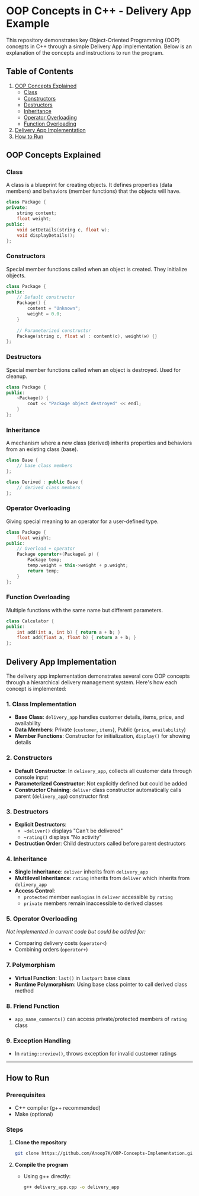 # OOP Concepts in C++ - Delivery App Example

This repository demonstrates key Object-Oriented Programming (OOP) concepts in C++ through a simple Delivery App implementation. Below is an explanation of the concepts and instructions to run the program.

## Table of Contents
1. [OOP Concepts Explained](#oop-concepts-explained)
   - [Class](#class)
   - [Constructors](#constructors)
   - [Destructors](#destructors)
   - [Inheritance](#inheritance)
   - [Operator Overloading](#operator-overloading)
   - [Function Overloading](#function-overloading)
2. [Delivery App Implementation](#delivery-app-implementation)
3. [How to Run](#how-to-run)

## OOP Concepts Explained

### Class
A class is a blueprint for creating objects. It defines properties (data members) and behaviors (member functions) that the objects will have.

```cpp
class Package {
private:
    string content;
    float weight;
public:
    void setDetails(string c, float w);
    void displayDetails();
};
```

### Constructors
Special member functions called when an object is created. They initialize objects.

```cpp
class Package {
public:
    // Default constructor
    Package() {
        content = "Unknown";
        weight = 0.0;
    }
    
    // Parameterized constructor
    Package(string c, float w) : content(c), weight(w) {}
};
```

### Destructors
Special member functions called when an object is destroyed. Used for cleanup.

```cpp
class Package {
public:
    ~Package() {
        cout << "Package object destroyed" << endl;
    }
};
```

### Inheritance
A mechanism where a new class (derived) inherits properties and behaviors from an existing class (base).

```cpp
class Base {
    // base class members
};

class Derived : public Base {
    // derived class members
};
```

### Operator Overloading
Giving special meaning to an operator for a user-defined type.

```cpp
class Package {
    float weight;
public:
    // Overload + operator
    Package operator+(Package& p) {
        Package temp;
        temp.weight = this->weight + p.weight;
        return temp;
    }
};
```

### Function Overloading
Multiple functions with the same name but different parameters.

```cpp
class Calculator {
public:
    int add(int a, int b) { return a + b; }
    float add(float a, float b) { return a + b; }
};
```


## Delivery App Implementation

The delivery app implementation demonstrates several core OOP concepts through a hierarchical delivery management system. Here's how each concept is implemented:

### 1. Class Implementation
- **Base Class**: `delivery_app` handles customer details, items, price, and availability
- **Data Members**: Private (`customer`, `items`), Public (`price`, `availability`)
- **Member Functions**: Constructor for initialization, `display()` for showing details

### 2. Constructors
- **Default Constructor**: In `delivery_app`, collects all customer data through console input
- **Parameterized Constructor**: Not explicitly defined but could be added
- **Constructor Chaining**: `deliver` class constructor automatically calls parent (`delivery_app`) constructor first

### 3. Destructors
- **Explicit Destructors**: 
  - `~deliver()` displays "Can't be delivered"
  - `~rating()` displays "No activity"
- **Destruction Order**: Child destructors called before parent destructors

### 4. Inheritance
- **Single Inheritance**: `deliver` inherits from `delivery_app`
- **Multilevel Inheritance**: `rating` inherits from `deliver` which inherits from `delivery_app`
- **Access Control**: 
  - `protected` member `numlogins` in `deliver` accessible by `rating`
  - `private` members remain inaccessible to derived classes

### 5. Operator Overloading
*Not implemented in current code but could be added for:*
- Comparing delivery costs (`operator<`)
- Combining orders (`operator+`)

### 7. Polymorphism
- **Virtual Function**: `last()` in `lastpart` base class
- **Runtime Polymorphism**: Using base class pointer to call derived class method

### 8. Friend Function
- `app_name_comments()` can access private/protected members of `rating` class

### 9. Exception Handling
- In `rating::review()`, throws exception for invalid customer ratings

---

## How to Run

### Prerequisites
- C++ compiler (g++ recommended)
- Make (optional)

### Steps

1. **Clone the repository**
   ```bash
   git clone https://github.com/Anoop7K/OOP-Concepts-Implementation.git
   ```

2. **Compile the program**
   - Using g++ directly:
     ```bash
     g++ delivery_app.cpp -o delivery_app
     ```
     
   ```